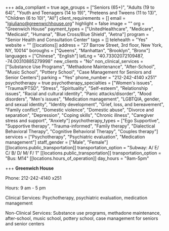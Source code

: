 +++
ada_compliant = true
age_groups = ["Seniors (65+)", "Adults (19 to 64)", "Youth and Teenagers (14 to 19)", "Preteens and Tweens (11 to 13)", "Children (6 to 10)", "All"]
client_requirements = []
email = "lgiuliano@greenwichhouse.org"
highlight = false
image = ""
org = "Greenwich House"
payment_types = ["UnitedHealthcare", "Medicare", "Medicaid", "Humana", "Blue Cross/Blue Shield", "Aetna"]
program = "Senior Health and Consultation Center"
tags = []
telehealth = "Yes"
website = ""
[[locations]]
address = "27 Barrow Street, 3rd floor, New York, NY, 10014"
boroughs = ["Queens", "Manhattan", "Brooklyn", "Bronx"]
languages = ["Chinese", "English"]
latLng = "40.73302072109487, -74.00310885279998"
new_clients = "No"
non_clinical_services = ["Substance Use Programs", "Methadone Maintenance", "After-School", "Music School", "Pottery School", "Case Management for Seniors and Senior Centers"]
parking = "Yes"
phone_number = "212-242-4140 x251"
psychotherapy = true
psychotherapy_specialties = ["Women's issues", "Trauma/PTSD", "Stress", "Spirituality", "Self-esteem", "Relationship issues", "Racial and cultural identity", "Panic attacks/disorder", "Mood disorders", "Men's issues", "Medication management", "LGBTQIA, gender, and sexual identity", "Identity development", "Grief, loss, and bereavement", "Family conflict", "Domestic violence", "Domestic abuse", "Divorce and separation", "Depression", "Coping skills", "Chronic illness", "Caregiver stress and support", "Anxiety"]
psychotherapy_types = ["Ego Supportive", "Supportive therapy", "Trauma-informed", "Family therapy", "Dialectical Behavioral Therapy", "Cognitive Behavioral Therapy", "Couples therapy"]
services = ["Psychotherapy", "Psychiatric evaluation", "Medication management"]
staff_gender = ["Male", "Female"]
[[locations.public_transportation]]
transportation_option = "Subway: A/ E/ C/ B/ D/ M/ F/ 1"
[[locations.public_transportation]]
transportation_option = "Bus: M14"
[[locations.hours_of_operation]]
day_hours = "9am-5pm"

+++
**Greenwich House**

Phone: 212-242-4140 x251

Hours: 9 am - 5 pm

Clinical Services: Psychotherapy, psychiatric evaluation, medication management

Non-Clinical Services: Substance use programs, methadone maintenance, after-school, music school, pottery school, case management for seniors and senior centers